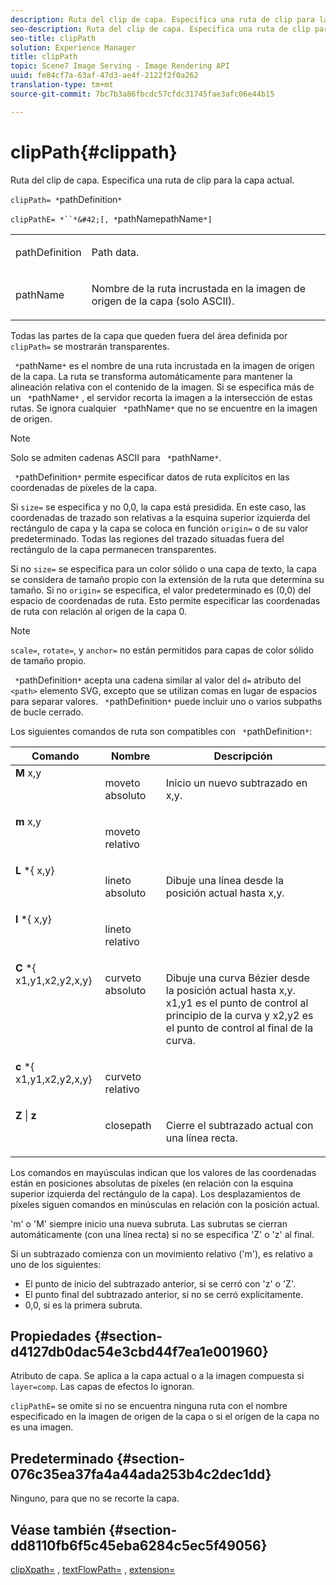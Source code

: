 ```yaml
---
description: Ruta del clip de capa. Especifica una ruta de clip para la capa actual.
seo-description: Ruta del clip de capa. Especifica una ruta de clip para la capa actual.
seo-title: clipPath
solution: Experience Manager
title: clipPath
topic: Scene7 Image Serving - Image Rendering API
uuid: fe84cf7a-63af-47d3-ae4f-2122f2f0a262
translation-type: tm+mt
source-git-commit: 7bc7b3a86fbcdc57cfdc31745fae3afc06e44b15

---
```



# clipPath{#clippath}

Ruta del clip de capa. Especifica una ruta de clip para la capa actual.

`clipPath= *`pathDefinition`*`

`clipPathE= *``*&#42;[, *`pathNamepathName`*]`

<table id="simpletable_275E2A5FAB804C6388BD110D2ACA3C82"> 
 <tr class="strow"> 
  <td class="stentry"> <p><span class="codeph"> <span class="varname"> pathDefinition</span></span> </p> </td> 
  <td class="stentry"> <p>Path data. </p></td> 
 </tr> 
 <tr class="strow"> 
  <td class="stentry"> <p><span class="codeph"> <span class="varname"> pathName</span></span> </p> </td> 
  <td class="stentry"> <p>Nombre de la ruta incrustada en la imagen de origen de la capa (solo ASCII). </p></td> 
 </tr> 
</table>

Todas las partes de la capa que queden fuera del área definida por `clipPath=` se mostrarán transparentes.

` *`pathName`*` es el nombre de una ruta incrustada en la imagen de origen de la capa. La ruta se transforma automáticamente para mantener la alineación relativa con el contenido de la imagen. Si se especifica más de un ` *`pathName`*` , el servidor recorta la imagen a la intersección de estas rutas. Se ignora cualquier ` *`pathName`*` que no se encuentre en la imagen de origen.

>[!NOTE]
>
>Solo se admiten cadenas ASCII para ` *`pathName`*`.

` *`pathDefinition`*` permite especificar datos de ruta explícitos en las coordenadas de píxeles de la capa.

Si `size=` se especifica y no 0,0, la capa está presidida. En este caso, las coordenadas de trazado son relativas a la esquina superior izquierda del rectángulo de capa y la capa se coloca en función `origin=` o de su valor predeterminado. Todas las regiones del trazado situadas fuera del rectángulo de la capa permanecen transparentes.

Si no `size=` se especifica para un color sólido o una capa de texto, la capa se considera de tamaño propio con la extensión de la ruta que determina su tamaño. Si no `origin=` se especifica, el valor predeterminado es (0,0) del espacio de coordenadas de ruta. Esto permite especificar las coordenadas de ruta con relación al origen de la capa 0.

>[!NOTE]
>
>`scale=`, `rotate=`, y `anchor=` no están permitidos para capas de color sólido de tamaño propio.

` *`pathDefinition`*` acepta una cadena similar al valor del `d=` atributo del `<path>` elemento SVG, excepto que se utilizan comas en lugar de espacios para separar valores. ` *`pathDefinition`*` puede incluir uno o varios subpaths de bucle cerrado.

Los siguientes comandos de ruta son compatibles con ` *`pathDefinition`*`:

<table id="table_A74DD7A48B1C417D9D4BA46BECEAB981"> 
 <thead> 
  <tr> 
   <th class="entry"> <b> Comando</b> </th> 
   <th class="entry"> <b> Nombre</b> </th> 
   <th class="entry"> <b> Descripción</b> </th> 
  </tr> 
 </thead>
 <tbody> 
  <tr valign="top"> 
   <td> <b> M</b> <span class="varname"> x,y</span> </td> 
   <td> <p> moveto absoluto </p> </td> 
   <td> <p> Inicio un nuevo subtrazado en x,y. </p> </td> 
  </tr> 
  <tr valign="top"> 
   <td> <b> m</b> <span class="varname"> x,y</span> </td> 
   <td> <p> moveto relativo </p> </td> 
  </tr> 
  <tr valign="top"> 
   <td> <b> L</b> *{<span class="varname"> x,y</span>} </td> 
   <td> <p> lineto absoluto </p> </td> 
   <td> <p> Dibuje una línea desde la posición actual hasta x,y. </p> </td> 
  </tr> 
  <tr valign="top"> 
   <td> <b> l</b> *{<span class="varname"> x,y</span>} </td> 
   <td> <p> lineto relativo </p> </td> 
  </tr> 
  <tr valign="top"> 
   <td> <b> C</b> *{<span class="varname"> x1,y1,x2,y2,x,y</span>} </td> 
   <td> <p> curveto absoluto </p> </td> 
   <td> <p> Dibuje una curva Bézier desde la posición actual hasta x,y. x1,y1 es el punto de control al principio de la curva y x2,y2 es el punto de control al final de la curva. </p> </td> 
  </tr> 
  <tr valign="top"> 
   <td> <b> c</b> *{<span class="varname"> x1,y1,x2,y2,x,y</span>} </td> 
   <td> <p> curveto relativo </p> </td> 
  </tr> 
  <tr valign="top"> 
   <td> <b> Z</b> | <b>z</b> </td> 
   <td> <p> closepath </p> </td> 
   <td> <p> Cierre el subtrazado actual con una línea recta. </p> </td> 
  </tr> 
 </tbody> 
</table>

Los comandos en mayúsculas indican que los valores de las coordenadas están en posiciones absolutas de píxeles (en relación con la esquina superior izquierda del rectángulo de la capa). Los desplazamientos de píxeles siguen comandos en minúsculas en relación con la posición actual.

&#39;m&#39; o &#39;M&#39; siempre inicio una nueva subruta. Las subrutas se cierran automáticamente (con una línea recta) si no se especifica &#39;Z&#39; o &#39;z&#39; al final.

Si un subtrazado comienza con un movimiento relativo (&#39;m&#39;), es relativo a uno de los siguientes:

* El punto de inicio del subtrazado anterior, si se cerró con &#39;z&#39; o &#39;Z&#39;.
* El punto final del subtrazado anterior, si no se cerró explícitamente.
* 0,0, si es la primera subruta.

## Propiedades {#section-d4127db0dac54e3cbd44f7ea1e001960}

Atributo de capa. Se aplica a la capa actual o a la imagen compuesta si `layer=comp`. Las capas de efectos lo ignoran.

`clipPathE=` se omite si no se encuentra ninguna ruta con el nombre especificado en la imagen de origen de la capa o si el origen de la capa no es una imagen.

## Predeterminado {#section-076c35ea37fa4a44ada253b4c2dec1dd}

Ninguno, para que no se recorte la capa.

## Véase también {#section-dd8110fb6f5c45eba6284c5ec5f49056}

[clipXpath=](../../../../../is-api/http-ref/image-serving-api-ref/c-http-protocol-reference/c-command-reference/r-clipxpath.md#reference-17e5e4da3e044943af8f963f58a45f53) , [textFlowPath=](../../../../../is-api/http-ref/image-serving-api-ref/c-http-protocol-reference/c-command-reference/r-textflowpath.md#reference-0b8d9493d71342f0b6a64a6d221584ef) , [extension=](../../../../../is-api/http-ref/image-serving-api-ref/c-http-protocol-reference/c-command-reference/r-extend.md#reference-7e9156beb285459d830e2d56782a74ac)
